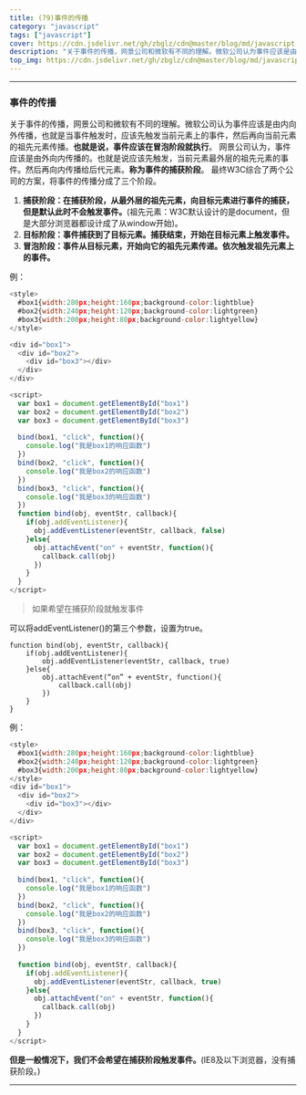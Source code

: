 ```yaml
---
title: (79)事件的传播
category: "javascript"
tags: ["javascript"]
cover: https://cdn.jsdelivr.net/gh/zbglz/cdn@master/blog/md/javascript.svg
description: "关于事件的传播，网景公司和微软有不同的理解。微软公司认为事件应该是由内向外传播。网景公司认为，事件应该是由外向内传播的。"
top_img: https://cdn.jsdelivr.net/gh/zbglz/cdn@master/blog/md/javascript.svg
---
```


***

### 事件的传播

关于事件的传播，网景公司和微软有不同的理解。微软公司认为事件应该是由内向外传播，也就是当事件触发时，应该先触发当前元素上的事件，然后再向当前元素的祖先元素传播。**也就是说，事件应该在冒泡阶段就执行**。
网景公司认为，事件应该是由外向内传播的。也就是说应该先触发，当前元素最外层的祖先元素的事件。然后再向内传播给后代元素。**称为事件的捕获阶段**。
最终W3C综合了两个公司的方案，将事件的传播分成了三个阶段。

1. **捕获阶段：在捕获阶段，从最外层的祖先元素，向目标元素进行事件的捕获，但是默认此时不会触发事件。**(祖先元素：W3C默认设计的是document，但是大部分浏览器都设计成了从window开始)。
2. **目标阶段：事件捕获到了目标元素。捕获结束，开始在目标元素上触发事件。**
3. **冒泡阶段：事件从目标元素，开始向它的祖先元素传递。依次触发祖先元素上的事件。**

例：


```js html
<style>
  #box1{width:280px;height:160px;background-color:lightblue}
  #box2{width:240px;height:120px;background-color:lightgreen}
  #box3{width:200px;height:80px;background-color:lightyellow}
</style>

<div id="box1">
  <div id="box2">
    <div id="box3"></div>
  </div>
</div>

<script>
  var box1 = document.getElementById("box1")
  var box2 = document.getElementById("box2")
  var box3 = document.getElementById("box3")
  
  bind(box1, "click", function(){
    console.log("我是box1的响应函数")
  })
  bind(box2, "click", function(){
    console.log("我是box2的响应函数")
  })
  bind(box3, "click", function(){
    console.log("我是box3的响应函数")
  })
  function bind(obj, eventStr, callback){
    if(obj.addEventListener){
      obj.addEventListener(eventStr, callback, false)
    }else{
      obj.attachEvent("on" + eventStr, function(){
        callback.call(obj)
      })
    }
  }
</script>
```


> 如果希望在捕获阶段就触发事件

可以将addEventListener()的第三个参数，设置为true。

    function bind(obj, eventStr, callback){
        if(obj.addEventListener){
            obj.addEventListener(eventStr, callback, true)
        }else{
            obj.attachEvent(“on” + eventStr, function(){
                callback.call(obj)
            })
        }
    }


例：


```js html
<style>
  #box1{width:280px;height:160px;background-color:lightblue}
  #box2{width:240px;height:120px;background-color:lightgreen}
  #box3{width:200px;height:80px;background-color:lightyellow}
</style>
<div id="box1">
  <div id="box2">
    <div id="box3"></div>
  </div>
</div>

<script>
  var box1 = document.getElementById("box1")
  var box2 = document.getElementById("box2")
  var box3 = document.getElementById("box3")
  
  bind(box1, "click", function(){
    console.log("我是box1的响应函数")
  })
  bind(box2, "click", function(){
    console.log("我是box2的响应函数")
  })
  bind(box3, "click", function(){
    console.log("我是box3的响应函数")
  })
  
  function bind(obj, eventStr, callback){
    if(obj.addEventListener){
      obj.addEventListener(eventStr, callback, true)
    }else{
      obj.attachEvent("on" + eventStr, function(){
        callback.call(obj)
      })
    }
  }
</script>
```


**但是一般情况下，我们不会希望在捕获阶段触发事件。**(IE8及以下浏览器，没有捕获阶段。)


***
